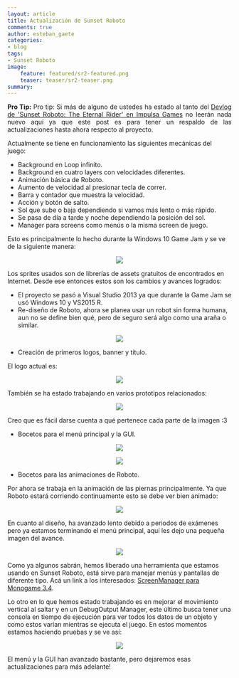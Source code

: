 ```yaml
---
layout: article
title: Actualización de Sunset Roboto
comments: true
author: esteban_gaete
categories:
- blog
tags:
- Sunset Roboto
image:
    feature: featured/sr2-featured.png
    teaser: teaser/sr2-teaser.png
summary: 
---
```


<p class="notice-info" align="justify"><strong>Pro Tip:</strong> Pro tip: Si más de alguno de ustedes ha estado al tanto del <a href="http://impulsagames.com/foro/thread-27.html"><i class="fa fa-book"></i> Devlog de 'Sunset Roboto: The Eternal Rider' en Impulsa Games</a> no leerán nada nuevo aquí ya que este post es para tener un respaldo de las actualizaciones hasta ahora respecto al proyecto. </p>

Actualmente se tiene en funcionamiento las siguientes mecánicas del juego:

 * Background en Loop infinito.
 * Background en cuatro layers con velocidades diferentes.
 * Animación básica de Roboto.
 * Aumento de velocidad al presionar tecla de correr.
 * Barra y contador que muestra la velocidad.
 * Acción y botón de salto.
 * Sol que sube o baja dependiendo si vamos más lento o más rápido.
 * Se pasa de día a tarde y noche dependiendo la posición del sol.
 * Manager para screens como menús o la misma screen de juego.

Esto es principalmente lo hecho durante la Windows 10 Game Jam y se ve de la siguiente manera:

<p align="center"><img src="http://cdn.makeagif.com/media/6-12-2015/bdFPh8.gif"></p>

Los sprites usados son de librerías de assets gratuitos de encontrados en Internet. Desde ese entonces estos son los cambios y avances logrados:

* El proyecto se pasó a Visual Studio 2013 ya que durante la Game Jam se usó Windows 10 y VS2015 R.
* Re-diseño de Roboto, ahora se planea usar un robot sin forma humana, aun no se define bien qué, pero de seguro será algo como una araña o similar.

<p align="center"><img src="http://www.spoonmangames.cl/images/preview/roboto1-preview.png"></p>

* Creación de primeros logos, banner y título.

El logo actual es:

<p align="center"><img src="http://www.spoonmangames.cl/images/sr-teaser.png"></p>

También se ha estado trabajando en varios prototipos relacionados:

<p align="center"><img src="http://www.spoonmangames.cl/images/sr-featured.png"></p>

Creo que es fácil darse cuenta a qué pertenece cada parte de la imagen :3

* Bocetos para el menú principal y la GUI.

<p align="center"><img src="http://www.spoonmangames.cl/images/preview/gui1-preview.JPG"></p>

<p align="center"><img src="http://www.spoonmangames.cl/images/preview/menu1-preview.JPG"></p>

* Bocetos para las animaciones de Roboto.

Por ahora se trabaja en la animación de las piernas principalmente. Ya que Roboto estará corriendo continuamente esto se debe ver bien animado:

<p align="center"><img src="https://trello-attachments.s3.amazonaws.com/557df4698bc31c1c937bd02b/250x200/09476f48e52bfa92b884954b81ce0012/test12frames.gif"></p>

En cuanto al diseño, ha avanzado lento debido a periodos de exámenes pero ya estamos terminando el menú principal, aquí les dejo una pequeña imagen del avance.

<p align="center"><img src="http://www.spoonmangames.cl/images/preview/menu2-preview.png"></p>

Como ya algunos sabrán, hemos liberado una herramienta que estamos usando en Sunset Roboto, está sirve para manejar menús y pantallas de diferente tipo. Acá un link a los interesados: <a href="http://www.spoonmangames.cl/MonoGame-ScreenManager/">ScreenManager para Monogame 3.4</a>.

Lo otro en lo que hemos estado trabajando es en mejorar el movimiento vertical al saltar y en un DebugOutput Manager, este último busca tener una consola en tiempo de ejecución para ver todos los datos de un objeto y como estos varían mientras se ejecuta el juego. En estos momentos estamos haciendo pruebas y se ve así:

<p align="center"><img src="http://www.spoonmangames.cl/images/preview/debug1-preview.gif"></p>

El menú y la GUI han avanzado bastante, pero dejaremos esas actualizaciones para más adelante!

